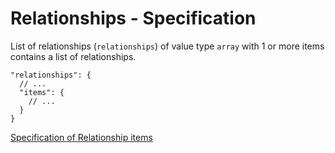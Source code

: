 # Relationships - Specification

List of relationships (`relationships`) of value type `array` with 1 or more items contains a list of relationships.

```
"relationships": {
  // ...
  "items": {
    // ...
  }
}
```

[Specification of Relationship items](relationships/relationship-spec.en.md)
